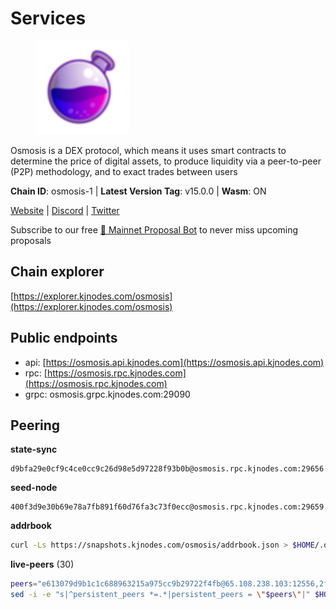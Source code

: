# Services

<figure><img src="https://raw.githubusercontent.com/kj89/cosmos-images/main/logos/osmosis.png" width="150" alt=""><figcaption></figcaption></figure>

Osmosis is a DEX protocol, which means it uses smart contracts  to determine the price of digital assets, to produce liquidity  via a peer-to-peer (P2P) methodology, and to exact trades between users

**Chain ID**: osmosis-1 | **Latest Version Tag**: v15.0.0 | **Wasm**: ON

[Website](https://osmosis.zone) | [Discord](https://discord.gg/osmosis) | [Twitter](https://twitter.com/osmosiszone)



Subscribe to our free [🤖 Mainnet Proposal Bot](https://t.me/kjnodes_proposal_bot) to never miss upcoming proposals


## Chain explorer
[https://explorer.kjnodes.com/osmosis](https://explorer.kjnodes.com/osmosis)

## Public endpoints

* api: [https://osmosis.api.kjnodes.com](https://osmosis.api.kjnodes.com)
* rpc: [https://osmosis.rpc.kjnodes.com](https://osmosis.rpc.kjnodes.com)
* grpc: osmosis.grpc.kjnodes.com:29090

## Peering

**state-sync**

```text
d9bfa29e0cf9c4ce0cc9c26d98e5d97228f93b0b@osmosis.rpc.kjnodes.com:29656
```

**seed-node**

```text
400f3d9e30b69e78a7fb891f60d76fa3c73f0ecc@osmosis.rpc.kjnodes.com:29659
```

**addrbook**
```bash
curl -Ls https://snapshots.kjnodes.com/osmosis/addrbook.json > $HOME/.osmosisd/config/addrbook.json
```

**live-peers** (30)
```bash
peers="e613079d9b1c1c688963215a975cc9b29722f4fb@65.108.238.103:12556,2f4c0337b2522034a614a5cb2c61a891fe753c03@5.9.81.187:29656,d9bfa29e0cf9c4ce0cc9c26d98e5d97228f93b0b@65.109.88.38:29656,807eda3abecff79df294d127cf58d6d5e07393ee@67.209.54.21:26656,ac2fbcb5de633d136a942c28c3049e3edbc6e69a@85.239.233.61:2000,6e9b0cf3ea78a9a540c75a4cfeb0c6a54b73fee4@65.108.127.166:26656,6acf893525c9c43dee575dc23fcab3aa1523ea87@74.118.136.232:26656,34340a9151d4a97a850d2cd64d8778279faf3f96@194.163.181.100:26656,4cccbb26639559c39f44758d246c5ed928f7717f@176.9.19.66:26656,77bb5fb9b6964d6e861e91c1d55cf82b67d838b5@35.212.77.47:26656,fc590afe489a1b9ca8ff3f2fb396dbc20b1997a4@204.16.244.254:26656,e726816f42831689eab9378d5d577f1d06d25716@176.9.188.21:26656,75bae7b2af60155b6687ca3e5f92010d35cb0c12@54.164.100.216:26656,c257db7b3a7f61688c6452d1e9dcfb3034e54fe8@143.198.98.144:26656,ef573bd8b519f9572798444f6c229ab0a3204bb8@5.9.94.24:26656,65f51ebf46256d829ae5903e9faf31dae35bdf46@65.109.64.245:26656,7fc90a9c32c775ff685798c33fc06fe6d5009b26@202.61.229.102:26656,c5afa50cac6814f16facafb0c680871ebd62482d@184.105.162.166:26656,747d01891a83d6f759d88f9be07159c268b584b0@141.95.65.98:26656,e1b058e5cfa2b836ddaa496b10911da62dcf182e@138.201.8.248:26656,b6ec9c7284b45eb912b01c192f7ffd8ef7508ec7@51.81.123.33:26656,3d311ac374e6953e97ee07c74a76f399394c3025@173.215.85.171:20000,024a615ea051461357046c00f67eac6300b03215@65.108.128.240:26656,23d67702fc76a2f3b3f3b74876727934843cff94@195.14.6.2:26656,c0c2c6ff9e456dc31c7f697c81168267dbb49339@34.83.112.45:26656,f3262b9f490720920b0002fadd500af1cef3e6a6@51.222.40.84:26656,cb0ad76ff7ec6488073a710e528d893892b9fe56@54.218.158.147:26656,8a41a35b9685a336380bc0fcd3fd4d4fc07b6101@8.218.7.106:26656,8c5e9342661a728b810d82221152b2a2fce5018a@162.19.84.205:26656,9f2df25f380a7e67a92c3dc5e7c33c08555b30dc@5.9.108.19:26656"
sed -i -e "s|^persistent_peers *=.*|persistent_peers = \"$peers\"|" $HOME/.osmosisd/config/config.toml
```
